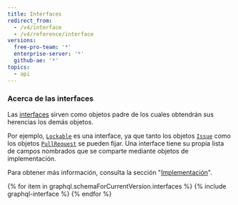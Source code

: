 ```yaml
---
title: Interfaces
redirect_from:
  - /v4/interface
  - /v4/reference/interface
versions:
  free-pro-team: '*'
  enterprise-server: '*'
  github-ae: '*'
topics:
  - api
---
```


### Acerca de las interfaces

Las [interfaces](https://graphql.github.io/graphql-spec/June2018/#sec-Interfaces) sirven como objetos padre de los cuales obtendrán sus herencias los demás objetos.

Por ejemplo, [`Lockable`](/graphql/reference/interfaces#lockable) es una interface, ya que tanto los objetos [`Issue`](/graphql/reference/objects#issue) como los objetos [`PullRequest`](/graphql/reference/objects#pullrequest) se pueden fijar. Una interface tiene su propia lista de campos nombrados que se comparte mediante objetos de implementación.

Para obtener más información, consulta la sección "[Implementación](/graphql/guides/introduction-to-graphql#implementation)".

{% for item in graphql.schemaForCurrentVersion.interfaces %}
  {% include graphql-interface %}
{% endfor %}
